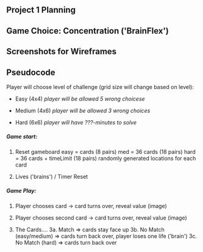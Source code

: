 ## Project 1 Planning




## Game Choice: Concentration ('BrainFlex')




## Screenshots for Wireframes







## Pseudocode

Player will choose level of challenge (grid size will change based on level):
* Easy (4x4)
<i>player will be allowed 5 wrong choicese</i>

* Medium (4x6)
<i>player will be allowed 3 wrong choices</i>

* Hard (6x6)
<i>player will have ???-minutes to solve</i>



##### Game start: 
1. Reset gameboard 
easy =  cards (8 pairs)
med = 36 cards (18 pairs) 
hard = 36 cards + timeLimit (18 pairs) 
randomly generated locations for each card
<p>

2. Lives ('brains') / Timer Reset

##### Game Play:

1. Player chooses card -> card turns over, reveal value (image)
2. Player chooses second card -> card turns over, reveal value (image)

3. The Cards....
3a. Match => cards stay face up
3b. No Match (easy/medium) => cards turn back over, player loses one life ('brain')
3c. No Match (hard) => cards turn back over







